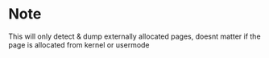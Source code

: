 # Note
This will only detect & dump externally allocated pages, doesnt matter if the page is allocated from kernel or usermode
